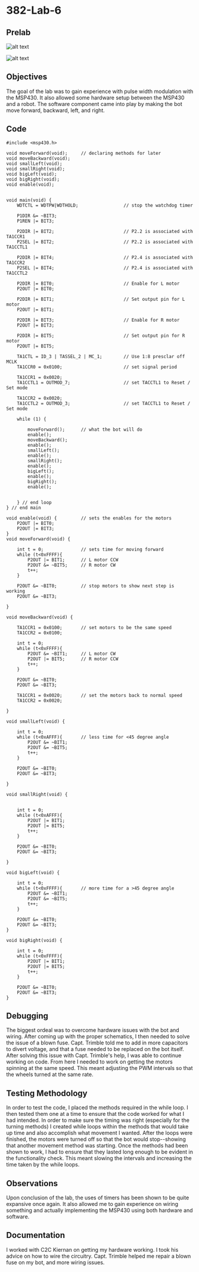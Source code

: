 # 382-Lab-6
## Prelab
![alt text](https://raw.githubusercontent.com/SeanGavan/382-Lab-6/master/Images/Hardware.png "Prelab Schematic")  

![alt text](https://raw.githubusercontent.com/SeanGavan/382-Lab-6/master/Images/MSP430.png "Prelab MSP430")
## Objectives
The goal of the lab was to gain experience with pulse width modulation with the MSP430. It also allowed some hardware setup between the MSP430 and a robot. The software component came into play by making the bot move forward, backward, left, and right.
## Code
```
#include <msp430.h>

void moveForward(void);		// declaring methods for later
void moveBackward(void);
void smallLeft(void);
void smallRight(void);
void bigLeft(void);
void bigRight(void);
void enable(void);


void main(void) {
    WDTCTL = WDTPW|WDTHOLD;                 // stop the watchdog timer

    P1DIR &= ~BIT3;
    P1REN |= BIT3;

    P2DIR |= BIT2;							// P2.2 is associated with TA1CCR1
    P2SEL |= BIT2;							// P2.2 is associated with TA1CCTL1

    P2DIR |= BIT4;							// P2.4 is associated with TA1CCR2
    P2SEL |= BIT4;							// P2.4 is associated with TA1CCTL2

    P2DIR |= BIT0;							// Enable for L motor
    P2OUT |= BIT0;

    P2DIR |= BIT1;						    // Set output pin for L motor
    P2OUT |= BIT1;

    P2DIR |= BIT3;							// Enable for R motor
    P2OUT |= BIT3;

    P2DIR |= BIT5;							// Set output pin for R motor
    P2OUT |= BIT5;

	TA1CTL = ID_3 | TASSEL_2 | MC_1;		// Use 1:8 presclar off MCLK
    TA1CCR0 = 0x0100;						// set signal period

    TA1CCR1 = 0x0020;
    TA1CCTL1 = OUTMOD_7;					// set TACCTL1 to Reset / Set mode

    TA1CCR2 = 0x0020;
    TA1CCTL2 = OUTMOD_3;					// set TACCTL1 to Reset / Set mode

    while (1) {

    	moveForward();		// what the bot will do
    	enable();
    	moveBackward();
    	enable();
    	smallLeft();
    	enable();
    	smallRight();
    	enable();
    	bigLeft();
    	enable();
    	bigRight();
    	enable();


    } // end loop
} // end main

void enable(void) {			// sets the enables for the motors
    P2OUT |= BIT0;
    P2OUT |= BIT3;
}
void moveForward(void) {

	int t = 0;				// sets time for moving forward
	while (t<0xFFFF){
	    P2OUT |= BIT1;		// L motor CCW
	    P2OUT &= ~BIT5;		// R motor CW
		t++;
	}

    P2OUT &= ~BIT0;			// stop motors to show next step is working
    P2OUT &= ~BIT3;

}

void moveBackward(void) {

    TA1CCR1 = 0x0100;		// set motors to be the same speed
    TA1CCR2 = 0x0100;

	int t = 0;
	while (t<0xFFFF){
	    P2OUT &= ~BIT1;		// L motor CW
	    P2OUT |= BIT5;		// R motor CCW
		t++;
	}

    P2OUT &= ~BIT0;
    P2OUT &= ~BIT3;

    TA1CCR1 = 0x0020;		// set the motors back to normal speed
    TA1CCR2 = 0x0020;

}

void smallLeft(void) {

	int t = 0;
	while (t<0xAFFF){		// less time for <45 degree angle
		P2OUT &= ~BIT1;
		P2OUT &= ~BIT5;
		t++;
	}

    P2OUT &= ~BIT0;
    P2OUT &= ~BIT3;

}

void smallRight(void) {


	int t = 0;
	while (t<0xAFFF){
		P2OUT |= BIT1;
		P2OUT |= BIT5;
		t++;
	}

    P2OUT &= ~BIT0;
    P2OUT &= ~BIT3;

}

void bigLeft(void) {

	int t = 0;
	while (t<0xFFFF){		// more time for a >45 degree angle
		P2OUT &= ~BIT1;
		P2OUT &= ~BIT5;
		t++;
	}

    P2OUT &= ~BIT0;
    P2OUT &= ~BIT3;
}

void bigRight(void) {

	int t = 0;
	while (t<0xFFFF){
		P2OUT |= BIT1;
		P2OUT |= BIT5;
		t++;
	}

    P2OUT &= ~BIT0;
    P2OUT &= ~BIT3;
}

```
## Debugging
The biggest ordeal was to overcome hardware issues with the bot and wiring. After coming up with the proper schematics, I then needed to solve the issue of a blown fuse. Capt. Trimble told me to add in more capacitors to divert voltage, and that a fuse needed to be replaced on the bot itself. After solving this issue with Capt. Trimble's help, I was able to continue working on code. From here I needed to work on getting the motors spinning at the same speed. This meant adjusting the PWM intervals so that the wheels turned at the same rate. 
## Testing Methodology 
In order to test the code, I placed the methods required in the while loop. I then tested them one at a time to ensure that the code worked for what I had intended. In order to make sure the timing was right (especially for the turning methods) I created while loops within the methods that would take up time and also accomplish what movement I wanted. After the loops were finished, the motors were turned off so that the bot would stop--showing that another movement method was starting. Once the methods had been shown to work, I had to ensure that they lasted long enough to be evident in the functionality check. This meant slowing the intervals and increasing the time taken by the while loops.
## Observations
Upon conclusion of the lab, the uses of timers has been shown to be quite expansive once again. It also allowed me to gain experience on wiring something and actually implementing the MSP430 using both hardware and software. 
## Documentation
I worked with C2C Kiernan on getting my hardware working. I took his advice on how to wire the circuitry. Capt. Trimble helped me repair a blown fuse on my bot, and more wiring issues. 
